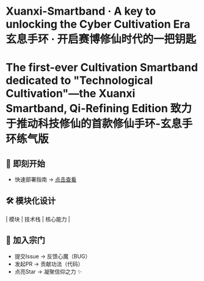 # Xuanxi-Smartband ·  A key to unlocking the Cyber Cultivation Era 玄息手环 · 开启赛博修仙时代的一把钥匙 

# The first-ever Cultivation Smartband dedicated to "Technological Cultivation"—the Xuanxi Smartband, Qi-Refining Edition 致力于推动科技修仙的首款修仙手环-玄息手环练气版

## 🚀 即刻开始  
- 快速部署指南 → [点击查看](docs/getting-started.md)   

## 🛠️ 模块化设计  
| 模块       | 技术栈             | 核心能力                |


## 🌌 加入宗门  
- 提交Issue → 反馈心魔（BUG）  
- 发起PR    → 贡献功法（代码）  
- 点亮Star  → 凝聚信仰之力 ✨
